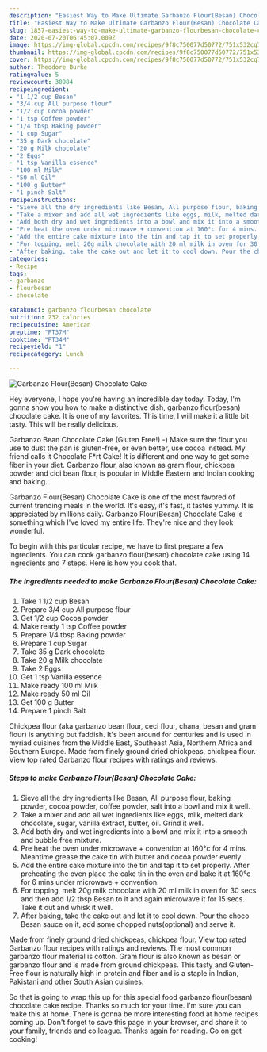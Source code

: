 ```yaml
---
description: "Easiest Way to Make Ultimate Garbanzo Flour(Besan) Chocolate Cake"
title: "Easiest Way to Make Ultimate Garbanzo Flour(Besan) Chocolate Cake"
slug: 1857-easiest-way-to-make-ultimate-garbanzo-flourbesan-chocolate-cake
date: 2020-07-20T06:45:07.009Z
image: https://img-global.cpcdn.com/recipes/9f8c750077d50772/751x532cq70/garbanzo-flourbesan-chocolate-cake-recipe-main-photo.jpg
thumbnail: https://img-global.cpcdn.com/recipes/9f8c750077d50772/751x532cq70/garbanzo-flourbesan-chocolate-cake-recipe-main-photo.jpg
cover: https://img-global.cpcdn.com/recipes/9f8c750077d50772/751x532cq70/garbanzo-flourbesan-chocolate-cake-recipe-main-photo.jpg
author: Theodore Burke
ratingvalue: 5
reviewcount: 30984
recipeingredient:
- "1 1/2 cup Besan"
- "3/4 cup All purpose flour"
- "1/2 cup Cocoa powder"
- "1 tsp Coffee powder"
- "1/4 tbsp Baking powder"
- "1 cup Sugar"
- "35 g Dark chocolate"
- "20 g Milk chocolate"
- "2 Eggs"
- "1 tsp Vanilla essence"
- "100 ml Milk"
- "50 ml Oil"
- "100 g Butter"
- "1 pinch Salt"
recipeinstructions:
- "Sieve all the dry ingredients like Besan, All purpose flour, baking powder, cocoa powder, coffee powder, salt into a bowl and mix it well."
- "Take a mixer and add all wet ingredients like eggs, milk, melted dark chocolate, sugar, vanilla extract, butter, oil. Grind it well."
- "Add both dry and wet ingredients into a bowl and mix it into a smooth and bubble free mixture."
- "Pre heat the oven under microwave + convention at 160°c for 4 mins. Meantime grease the cake tin with butter and cocoa powder evenly."
- "Add the entire cake mixture into the tin and tap it to set properly. After preheating the oven place the cake tin in the oven and bake it at 160°c for 6 mins under microwave + convention."
- "For topping, melt 20g milk chocolate with 20 ml milk in oven for 30 secs and then add 1/2 tbsp Besan to it and again microwave it for 15 secs. Take it out and whisk it well."
- "After baking, take the cake out and let it to cool down. Pour the choco Besan sauce on it, add some chopped nuts(optional) and serve it."
categories:
- Recipe
tags:
- garbanzo
- flourbesan
- chocolate

katakunci: garbanzo flourbesan chocolate 
nutrition: 232 calories
recipecuisine: American
preptime: "PT37M"
cooktime: "PT34M"
recipeyield: "1"
recipecategory: Lunch

---
```



![Garbanzo Flour(Besan) Chocolate Cake](https://img-global.cpcdn.com/recipes/9f8c750077d50772/751x532cq70/garbanzo-flourbesan-chocolate-cake-recipe-main-photo.jpg)

Hey everyone, I hope you're having an incredible day today. Today, I'm gonna show you how to make a distinctive dish, garbanzo flour(besan) chocolate cake. It is one of my favorites. This time, I will make it a little bit tasty. This will be really delicious.

Garbanzo Bean Chocolate Cake (Gluten Free!) -) Make sure the flour you use to dust the pan is gluten-free, or even better, use cocoa instead. My friend calls it Chocolate F*rt Cake! It is different and one way to get some fiber in your diet. Garbanzo flour‚ also known as gram flour, chickpea powder and cici bean flour‚ is popular in Middle Eastern and Indian cooking and baking.

Garbanzo Flour(Besan) Chocolate Cake is one of the most favored of current trending meals in the world. It's easy, it's fast, it tastes yummy. It is appreciated by millions daily. Garbanzo Flour(Besan) Chocolate Cake is something which I've loved my entire life. They're nice and they look wonderful.


To begin with this particular recipe, we have to first prepare a few ingredients. You can cook garbanzo flour(besan) chocolate cake using 14 ingredients and 7 steps. Here is how you cook that.

<!--inarticleads1-->

##### The ingredients needed to make Garbanzo Flour(Besan) Chocolate Cake:

1. Take 1 1/2 cup Besan
1. Prepare 3/4 cup All purpose flour
1. Get 1/2 cup Cocoa powder
1. Make ready 1 tsp Coffee powder
1. Prepare 1/4 tbsp Baking powder
1. Prepare 1 cup Sugar
1. Take 35 g Dark chocolate
1. Take 20 g Milk chocolate
1. Take 2 Eggs
1. Get 1 tsp Vanilla essence
1. Make ready 100 ml Milk
1. Make ready 50 ml Oil
1. Get 100 g Butter
1. Prepare 1 pinch Salt


Chickpea flour (aka garbanzo bean flour, ceci flour, chana, besan and gram flour) is anything but faddish. It&#39;s been around for centuries and is used in myriad cuisines from the Middle East, Southeast Asia, Northern Africa and Southern Europe. Made from finely ground dried chickpeas, chickpea flour. View top rated Garbanzo flour recipes with ratings and reviews. 

<!--inarticleads2-->

##### Steps to make Garbanzo Flour(Besan) Chocolate Cake:

1. Sieve all the dry ingredients like Besan, All purpose flour, baking powder, cocoa powder, coffee powder, salt into a bowl and mix it well.
1. Take a mixer and add all wet ingredients like eggs, milk, melted dark chocolate, sugar, vanilla extract, butter, oil. Grind it well.
1. Add both dry and wet ingredients into a bowl and mix it into a smooth and bubble free mixture.
1. Pre heat the oven under microwave + convention at 160°c for 4 mins. Meantime grease the cake tin with butter and cocoa powder evenly.
1. Add the entire cake mixture into the tin and tap it to set properly. After preheating the oven place the cake tin in the oven and bake it at 160°c for 6 mins under microwave + convention.
1. For topping, melt 20g milk chocolate with 20 ml milk in oven for 30 secs and then add 1/2 tbsp Besan to it and again microwave it for 15 secs. Take it out and whisk it well.
1. After baking, take the cake out and let it to cool down. Pour the choco Besan sauce on it, add some chopped nuts(optional) and serve it.


Made from finely ground dried chickpeas, chickpea flour. View top rated Garbanzo flour recipes with ratings and reviews. The most common garbanzo flour material is cotton. Gram flour is also known as besan or garbanzo flour and is made from ground chickpeas. This tasty and Gluten-Free flour is naturally high in protein and fiber and is a staple in Indian, Pakistani and other South Asian cuisines. 

So that is going to wrap this up for this special food garbanzo flour(besan) chocolate cake recipe. Thanks so much for your time. I'm sure you can make this at home. There is gonna be more interesting food at home recipes coming up. Don't forget to save this page in your browser, and share it to your family, friends and colleague. Thanks again for reading. Go on get cooking!
